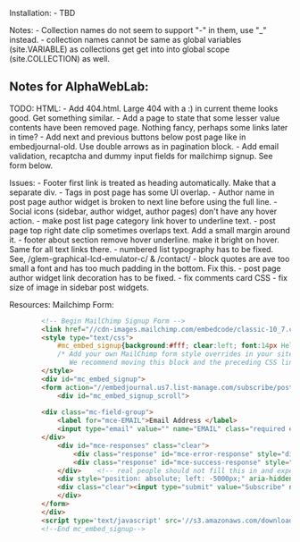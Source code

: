 Installation:
	- TBD

Notes:
	- Collection names do not seem to support "-" in them, use "_" instead.
	- collection names cannot be same as global variables (site.VARIABLE) as collections get get into
	  into global scope (site.COLLECTION) as well.


Notes for AlphaWebLab:
----------------------

TODO:
	HTML:
	- Add 404.html. Large 404 with a :) in current theme looks good. Get something similar.
	- Add a page to state that some lesser value contents have been removed page. Nothing fancy, perhaps some links later in time?
	- Add next and previous buttons below post page like in embedjournal-old. Use double arrows as in pagination block.
	- Add email validation, recaptcha and dummy input fields for mailchimp signup. See form below.

Issues:
	- Footer first link is treated as heading automatically. Make that a separate div.
	- Tags in post page has some UI overlap.
	- Author name in post page author widget is broken to next line before using the full line.
	- Social icons (sidebar, author widget, author pages) don't have any hover action.
	- make post list page category link hover to underline text.
	- post page top right date clip sometimes overlaps text. Add a small margin around it.
	- footer about section remove hover underline. make it bright on hover. Same for all text links there.
	- numbered list typography has to be fixed. See, /glem-graphical-lcd-emulator-c/ & /contact/
	- block quotes are ave too small a font and has too much padding in the bottom. Fix this.
	- post page author widget link decoration has to be fixed.
	- fix comments card CSS
	- fix size of image in sidebar post widgets.

Resources:
	Mailchimp Form:
```html
		<!-- Begin MailChimp Signup Form -->
		<link href="//cdn-images.mailchimp.com/embedcode/classic-10_7.css" rel="stylesheet" type="text/css">
		<style type="text/css">
			#mc_embed_signup{background:#fff; clear:left; font:14px Helvetica,Arial,sans-serif; }
			/* Add your own MailChimp form style overrides in your site stylesheet or in this style block.
			   We recommend moving this block and the preceding CSS link to the HEAD of your HTML file. */
		</style>
		<div id="mc_embed_signup">
		<form action="//embedjournal.us7.list-manage.com/subscribe/post?u=ca5f8bb3dc0dd541355131c0c&amp;id=9076c04fc2" method="post" id="mc-embedded-subscribe-form" name="mc-embedded-subscribe-form" class="validate" target="_blank" novalidate>
		    <div id="mc_embed_signup_scroll">
			
		<div class="mc-field-group">
			<label for="mce-EMAIL">Email Address </label>
			<input type="email" value="" name="EMAIL" class="required email" id="mce-EMAIL">
		</div>
			<div id="mce-responses" class="clear">
				<div class="response" id="mce-error-response" style="display:none"></div>
				<div class="response" id="mce-success-response" style="display:none"></div>
			</div>    <!-- real people should not fill this in and expect good things - do not remove this or risk form bot signups-->
			<div style="position: absolute; left: -5000px;" aria-hidden="true"><input type="text" name="b_ca5f8bb3dc0dd541355131c0c_9076c04fc2" tabindex="-1" value=""></div>
		    <div class="clear"><input type="submit" value="Subscribe" name="subscribe" id="mc-embedded-subscribe" class="button"></div>
		    </div>
		</form>
		</div>
		<script type='text/javascript' src='//s3.amazonaws.com/downloads.mailchimp.com/js/mc-validate.js'></script><script type='text/javascript'>(function($) {window.fnames = new Array(); window.ftypes = new Array();fnames[0]='EMAIL';ftypes[0]='email';}(jQuery));var $mcj = jQuery.noConflict(true);</script>
		<!--End mc_embed_signup-->
```